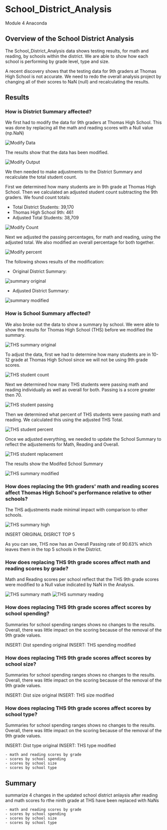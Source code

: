 # School_District_Analysis
Module 4 Anaconda

## Overview of the School District Analysis

The School_District_Analysis data shows testing results, for math and reading, by schools within the district.  We are able to show how each school is performing by grade level, type and size.

A recent discovery shows that the testing data for 9th graders at Thomas High School is not accurate.  We need to redo the overall analysis project by changing all of their scores to NaN (null) and recalculating the results.




## Results

### How is District Summary affected?

We first had to modify the data for 9th graders at Thomas High School.  This was done by replacing all the math and reading scores with a Null value (np.NaN)

![Modify Data](https://github.com/ckbauman/School_District_Analysis/blob/main/Modify_Data_1-4.png)

The results show that the data has been modified.

![Modify Output](https://github.com/ckbauman/School_District_Analysis/blob/main/Modify_Data_Output.png)

We then needed to make adjustments to the District Summary and recalculate the total student count.

First we determined how many students are in 9th grade at Thomas High School.  Then we calculated an adjusted student count subtracting the 9th graders.  We found count totals:

- Total District Students: 39,170
- Thomas High School 9th:  461
- Adjusted Total Students: 38,709

![Modify Count](https://github.com/ckbauman/School_District_Analysis/blob/main/Modify_Student_Count.png)

Next we adjusted the passing percentages, for math and reading, using the adjusted total.  We also modified an overall percentage for both together.


![Modify percent](https://github.com/ckbauman/School_District_Analysis/blob/main/Modify_Student_Percent.png)

The following shows results of the modification:

- Original District Summary:

![summary original](https://github.com/ckbauman/School_District_Analysis/blob/main/Dist_Summary_original.png)


- Adjusted District Summary:

![summary modified](https://github.com/ckbauman/School_District_Analysis/blob/main/Dist_Summary_modified.png)


### How is School Summary affected?

We also broke out the data to show a summary by school.  We were able to show the results for Thomas High School (THS) before we modified the summary.

![THS summary original](https://github.com/ckbauman/School_District_Analysis/blob/main/THS_summary_original.png)

To adjust the data, first we had to determine how many students are in 10-12 grade at Thomas High School since we will not be using 9th grade scores.

![THS student count](https://github.com/ckbauman/School_District_Analysis/blob/main/THS_student_count.png)

Next we determined how many THS students were passing math and reading individually as well as overall for both.  Passing is a score greater then 70.

![THS student passing](https://github.com/ckbauman/School_District_Analysis/blob/main/THS_student_passing.png)

Then we determined what percent of THS students were passing math and reading.  We calculated this using the adjusted THS Total.

![THS student percent](https://github.com/ckbauman/School_District_Analysis/blob/main/THS_Student_Percent.png)

Once we adjusted everything, we needed to update the School Summary to reflect the adjustements for Math, Reading and Overall.

![THS student replacement](https://github.com/ckbauman/School_District_Analysis/blob/main/THS_student_replacement.png)

The results show the Modifed School Summary

![THS summary modified](https://github.com/ckbauman/School_District_Analysis/blob/main/THS_summary_modified.png)

### How does replacing the 9th graders' math and reading scores affect Thomas High School's performance relative to other schools?

The THS adjustments made minimal impact with comparison to other schools.

![THS summary high](https://github.com/ckbauman/School_District_Analysis/blob/main/THS_summary_high.png)

INSERT ORIGINAL DISRICT TOP 5

As you can see, THS now has an Overall Passing rate of 90.63% which leaves them in the top 5 schools in the District.


### How does replacing THS 9th grade scores affect math and reading scores by grade?

Math and Reading scores per school reflect that the THS 9th grade scores were modified to a Null value indicated by NaN in the Analysis.

![THS summary math](https://github.com/ckbauman/School_District_Analysis/blob/main/THS_summary_math.png)
![THS summary reading](https://github.com/ckbauman/School_District_Analysis/blob/main/THS_summary_reading.png)


### How does replacing THS 9th grade scores affect scores by school spending?

Summaries for school spending ranges shows no changes to the results.  Overall, there was little impact on the scoring because of the removal of the 9th grade values.

INSERT:  Dist spending original
INSERT:  THS spending modified

### How does replacing THS 9th grade scores affect scores by school size?

Summaries for school spending ranges shows no changes to the results.  Overall, there was little impact on the scoring because of the removal of the 9th grade values.

INSERT:  Dist size original
INSERT:  THS size modified


### How does replacing THS 9th grade scores affect scores by school type?

Summaries for school spending ranges shows no changes to the results.  Overall, there was little impact on the scoring because of the removal of the 9th grade values.

INSERT:  Dist type original
INSERT:  THS type modified

    - math and reading scores by grade
    - scores by school spending
    - scores by school size
    - scores by school type





## Summary

summarize 4 changes in the updated school district anlaysis after reading and math scores fo rthe ninth grade at THS have been replaced with NaNs



    - math and reading scores by grade
    - scores by school spending
    - scores by school size
    - scores by school type
